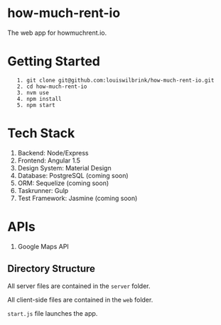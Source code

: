 # how-much-rent-io
The web app for howmuchrent.io.

# Getting Started

```
   1. git clone git@github.com:louiswilbrink/how-much-rent-io.git
   2. cd how-much-rent-io
   3. nvm use
   4. npm install
   5. npm start
```

# Tech Stack

1. Backend: Node/Express
2. Frontend: Angular 1.5
3. Design System: Material Design
4. Database: PostgreSQL (coming soon)
5. ORM: Sequelize (coming soon)
6. Taskrunner: Gulp
7. Test Framework: Jasmine (coming soon)

# APIs

1. Google Maps API

## Directory Structure

All server files are contained in the `server` folder.

All client-side files are contained in the `web` folder.

`start.js` file launches the app.
